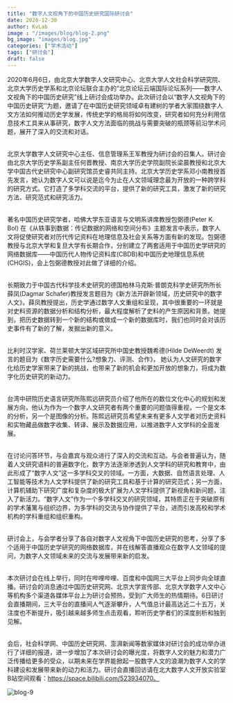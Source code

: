 ```yaml
---
title: "数字人文视角下的中国历史研究国际研讨会"
date: 2020-12-30
author: KvLab
image : "/images/blog/blog-2.png"
bg_image: "images/blog.jpg"
categories: ["学术活动"]
tags: ["研讨会"]
draft: false
---
```


2020年6月6日，由北京大学数字人文研究中心、北京大学人文社会科学研究院、北京大学历史学系和北京论坛联合主办的“北京论坛云端国际论坛系列——数字人文视角下的中国历史研究”线上研讨会成功举办。此次研讨会以“数字人文视角下的中国历史研究’’为题，邀请了在中国历史研究领域卓有建树的学者大家围绕数字人文方法如何推动历史学发展，传统史学的格局将如何改变，研究者如何充分利用信息技术工具来从事研究，数字人文方法面临的挑战与需要突破的瓶颈等前沿学术问题，展开了深入的交流和对话。
<!--more-->


<br>北京大学数字人文研究中心主任、信息管理系王军教授为研讨会的召集人。研讨会由北京大学历史学系副主任何晋教授、南京大学历史学院副院长梁晨教授和北京大学中国古代史研究中心副研究馆员史睿共同主持。北京大学历史学系邓小南教授首先发言，她认为数字人文可以说是迄今为止在人文领域理念最为开放的一种跨学科的研究方式。它打造了多学科交流的平台，提供了新的研究工具，激发了新的研究方法、研究范式和研究活力。

<br>著名中国历史研究学者，哈佛大学东亚语言与文明系讲席教授包弼德(Peter K. Bol) 在《从轶事到数据：传记数据的网络和空间分布》主题发言中表示，数字人文将促使研究者对历代传记资料在地理信息及社会关系等方面有新的发现。包弼德教授与北京大学和复旦大学有长期合作，分别建立了两套适用于中国历史学研究的网络数据库——中国历代人物传记资料库(CBDB)和中国历史地理信息系统(CHGIS)，会上包弼德教授对此做了详细的介绍。

<br>长期致力于中国古代科学技术史研究的德国柏林马克斯·普朗克科学史研究所所长薛凤(Dagmar Schafer)教授发言题目为《新方法开辟新领域，历史研究中的数字人文》。薛凤教授提出，历史学通过数字人文重组和呈现，其中很重要的一环就是对史料资源的数据分析和结构分析，最大程度解析了史料的产生原因和背景。她提到，把历史数据转到一个新的结构或做成一个新的数据库时，我们也同时会对该历史事件有了新的了解，发掘出新的意义。

<br>比利时汉学家、荷兰莱顿大学区域研究所中国史教授魏希德(Hilde DeWeerdt) 发言的题目为《数字历史需要什么?想象力、评测、合作》， 她认为人文研究的数字化给历史学家带来了新的挑战，也带来了新的机会和更加开放的想象力，将成为数字化历史研究的新动力。

<br>台湾中研院历史语言研究所陈熙远研究员介绍了他所在的数位文化中心的规划和发展方向，他认为作为一个数字人文研究者有两个重要的问题值得重视，一个是文本的分析，另一个是图像的分析。陈熙远研究员希望未来有更多人文学者对历史资料和实物藏品做数字收集、转译、展示及数据应用，以推进数字人文学科的全面发展。

<br>在讨论问答环节，与会嘉宾与观众进行了深入的交流和互动。与会者普遍认为，随着人文研究语料的普遍数字化，数字方法逐渐渗透到人文学科的研究和教育中，由此形成了“数字人文”这一多学科交叉的领域。一方面，大数据、自然语言处理、人工智能等技术为人文学科提供了新的研究工具和基于计算的研究范式；另一方面，计算机辅助下研究广度和复杂度的极大扩展为人文学科提供了新视角和新问题，注入了新活力。“数字人文”作为一个多学科交叉的研究领域，其特质正在于突破原有的学术藩篱与组织边界，为多学科的交流与协作提供了平台，进而引发高校和学术机构的学科重组和组织重构。

<br>研讨会上，与会学者分享了各自对数字人文视角下中国历史研究的思考，分享了多个适用于中国历史学研究的网络数据库，并在线解答直播观众在数字人文领域的提问，为数字人文领域未来的交流与发展带来新的启发。

<br>本次研讨会在线上举行，同时在哔哩哔哩、百度和中国网三大平台上同步向全球直播。研讨会的消息通过中国历史研究网、北京大学宣传部、北京大学数字人文中心等机构多个渠道各媒体平台上为研讨会预热，受到广大师生的热情期待。6日研讨会直播期间，三大平台的直播间人气逐渐攀升，人气值总计最高达近二十五万，关注度也不断提升，吸引越来越多师生点击观看，聆听历史学者们的深度剖析和独到见解。

<br>会后，社会科学网、中国历史研究网、澎湃新闻等数家媒体对研讨会的成功举办进行了详细的报道，进一步增加了本次研讨会的曝光度，将数字人文的魅力和潜力广泛传播给更多的受众，以期未来在学界能掀起一股数字人文的浪潮为数字人文的学科建设和发展带来新的动力和活力。研讨会直播回访请在北大数字人文开放实验室B站空间观看：https://space.bilibili.com/523934070。

![blog-9](/images/blog/blog-9.png)